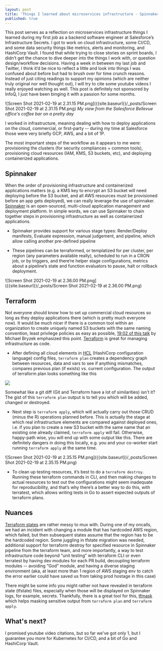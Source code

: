```yaml
---
layout: post
title: 'Things I learned about microservices infrastructure - Spinnaker & Terraform '
published: true
---
```


This post serves as a reflection on microservices infrastructure things I learned during my first job as a backend software engineer at Salesforce’s Infrastructure Secrets. I got to work on cloud infrastructure, some CI/CD, and some data security things like metrics, alerts and monitoring, and HashiCorp Vault. I found that while trying to close stories on sprint boards, I didn’t get the chance to dive deeper into the things I work with, or question design/workflow decisions. Having a week in between my last job and Twitter, I think it’d be nice to reflect a little and look into things I was confused about before but had to brush over for time crunch reasons. Instead of just citing readings to support my opinions (which are neither truly original nor well thought out), I will try to cite some youtube videos I really enjoyed watching as well. This post is definitely not sponsored by InfoQ, I just have been binging it with a passion for some months.

![Screen Shot 2021-02-19 at 2.31.15 PM.png]({{site.baseurl}}/_posts/Screen Shot 2021-02-19 at 2.31.15 PM.png)
_My view from the Salesforce Bellevue office's coffee bar on a pretty day_

I worked in infrastructure, meaning dealing with how to deploy applications on the cloud, commercial, or first-party -- during my time at Salesforce those were very briefly GCP, AWS, and a bit of 1P.  

The most important steps of the workflow as it appears to me were: provisioning the clusters (for security compliances + common tools), provisioning cloud resources (IAM, KMS, S3 buckets, etc), and deploying containerized applications. 

## Spinnaker
When the order of provisioning infrastructure and containerized applications matters (e.g. a KMS key to encrypt an S3 bucket will need deploying before the S3 bucket, and all AWS resources must be provisioned before an app gets deployed), we can really leverage the use of spinnaker. [Spinnaker](https://spinnaker.io/) is an open-sourced, multi-cloud application management and deployment platform. In simple words, we can use Spinnaker to chain together steps in provisioning infrastructure as well as containerized applications. 

* Spinnaker provides support for various stage types: Render/Deploy manifests, Evaluate expression, manual judgement, and pipeline, which allow calling another pre-defined pipeline

* These pipelines can be terraformed, or templatized for per cluster, per region (any parameters available really), scheduled to run in a CRON job, or by triggers, and there’re helper stage configurations, metrics about a pipeline’s state and function evaluators to pause, halt or rollback deployment. 

![Screen Shot 2021-02-19 at 2.36.00 PM.png]({{site.baseurl}}/_posts/Screen Shot 2021-02-19 at 2.36.00 PM.png)


## Terraform
Not everyone should know how to set up commercial cloud resources so long as they deploy applications there (which is pretty much everyone now). It would be much nicer if there is a common tool within an organization to create uniquely named S3 buckets with the same naming convention, least privilege policies as easy as possible, [19:02 of this talk](](https://youtu.be/j6ow-UemzBc?t=1142)) by Michael Bryzek emphasized this point. [Terraform](https://www.terraform.io/) is great for managing infrastructure as code. 

* After defining all cloud elements in [HCL](https://github.com/hashicorp/hcl) (HashiCorp configuration language) config files, `terraform plan` creates a dependency graph between resources, data and vars to see if anything mismatches, compares previous plan (if exists) vs. current configuration. The output of terraform plan looks something like this

![](https://camo.githubusercontent.com/f969015b8ae18991002bbc79a61ec85bf32817ee3cd7250bcf679099f54583d8/68747470733a2f2f73332e616d617a6f6e6177732e636f6d2f7363656e6572792d7075626c69632d6173736574732f7363656e6572795f7265636f7264696e672e737667)

Somewhat like a git diff (Git and Terraform have a lot of similarities) isn't it? The gist of this `terraform plan` output is to tell you which will be added, changed or destroyed. 

* Next step is `terraform apply`, which will actually carry out those CRUD (minus the R) operations planned before. This is actually the stage at which real infrastructure elements are compared against deployed ones, i.e. if you plan to create a new S3 bucket with the same name that an existing one already claimed, `terraform apply` will fail. Otherwise, happy-path wise, you will end up with some output like this. There are definitely dangers in doing this locally, e.g. you and your co-worker start running `terraform apply` at the same time. 

![Screen Shot 2021-02-19 at 2.35.15 PM.png]({{site.baseurl}}/_posts/Screen Shot 2021-02-19 at 2.35.15 PM.png)


* To clean up testing resources, it’s best to do a `terraform destroy`. Running these terraform commands in CLI, and then making changes to actual resources to test out the configurations might seem inadequate for reproducibility, and that’s why there’s a better way to do this, with terratest, which allows writing tests in Go to assert expected outputs of terraform plans.

## Nuances
[Terraform states](https://www.terraform.io/docs/language/state/index.html) are rather messy to mux with. During one of my oncalls, we had an incident with changing a module that has hardcoded AWS region, which failed, but then subsequent states assume that the region has to be the hardcoded region. Some juggling in tfstate migration was needed, additional support for terraform destroy for specified resource in Spinnaker pipeline from the terraform team, and more importantly, a way to test infrastructure code beyond “unit testing” with terraform CLI or even terratest by having dev modules for each PR build, decoupling terraform modules -- avoiding “God” module, and having a diverse staging environment (aka, at least more than 1 region of AWS staging env to catch the error earlier could have saved us from taking prod hostage in this case)

There might be some info you might rather not have revealed in terraform state (tfstate) files, especially when those will be displayed on Spinnaker logs, for example, secrets. Thankfully, there is a great tool for this, [tfmask](https://github.com/cloudposse/tfmask) which helps masking sensitive output from `terraform plan` and `terraform apply`.

## What's next?

I promised youtube video citations, but so far we've got only 1, but I guarantee you more for Kubernetes for CI/CD, and a bit of Go and HashiCorp Vault.  



